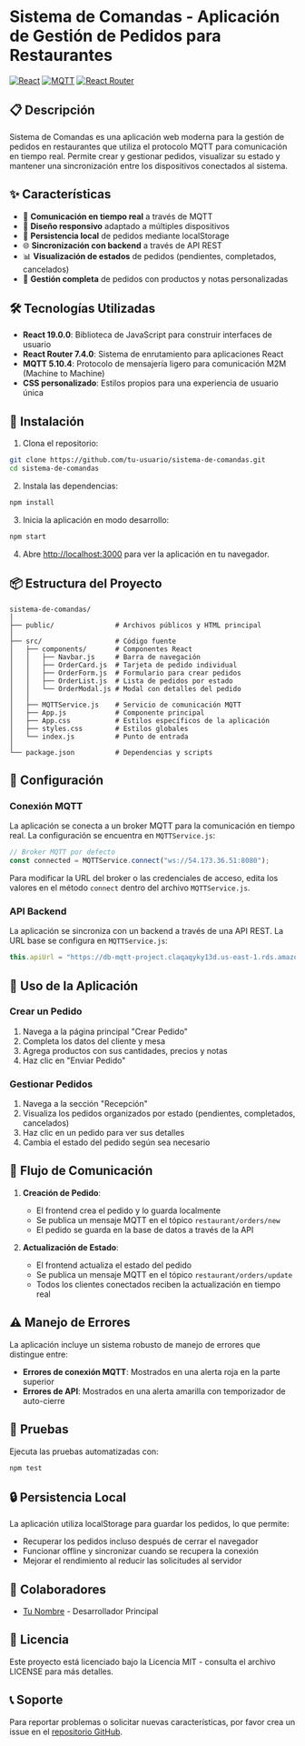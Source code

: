 # Sistema de Comandas - Aplicación de Gestión de Pedidos para Restaurantes

[![React](https://img.shields.io/badge/React-19.0.0-blue.svg)](https://reactjs.org/)
[![MQTT](https://img.shields.io/badge/MQTT-5.10.4-green.svg)](https://mqtt.org/)
[![React Router](https://img.shields.io/badge/React_Router-7.4.0-orange.svg)](https://reactrouter.com/)

## 📋 Descripción

Sistema de Comandas es una aplicación web moderna para la gestión de pedidos en restaurantes que utiliza el protocolo MQTT para comunicación en tiempo real. Permite crear y gestionar pedidos, visualizar su estado y mantener una sincronización entre los dispositivos conectados al sistema.

## ✨ Características

- 🔄 **Comunicación en tiempo real** a través de MQTT
- 📱 **Diseño responsivo** adaptado a múltiples dispositivos
- 💾 **Persistencia local** de pedidos mediante localStorage
- 🌐 **Sincronización con backend** a través de API REST
- 📊 **Visualización de estados** de pedidos (pendientes, completados, cancelados)
- 📝 **Gestión completa** de pedidos con productos y notas personalizadas

## 🛠️ Tecnologías Utilizadas

- **React 19.0.0**: Biblioteca de JavaScript para construir interfaces de usuario
- **React Router 7.4.0**: Sistema de enrutamiento para aplicaciones React
- **MQTT 5.10.4**: Protocolo de mensajería ligero para comunicación M2M (Machine to Machine)
- **CSS personalizado**: Estilos propios para una experiencia de usuario única

## 🚀 Instalación

1. Clona el repositorio:
```bash
git clone https://github.com/tu-usuario/sistema-de-comandas.git
cd sistema-de-comandas
```

2. Instala las dependencias:
```bash
npm install
```

3. Inicia la aplicación en modo desarrollo:
```bash
npm start
```

4. Abre [http://localhost:3000](http://localhost:3000) para ver la aplicación en tu navegador.

## 📦 Estructura del Proyecto

```
sistema-de-comandas/
│
├── public/               # Archivos públicos y HTML principal
│
├── src/                  # Código fuente
│   ├── components/       # Componentes React
│   │   ├── Navbar.js     # Barra de navegación
│   │   ├── OrderCard.js  # Tarjeta de pedido individual
│   │   ├── OrderForm.js  # Formulario para crear pedidos
│   │   ├── OrderList.js  # Lista de pedidos por estado
│   │   └── OrderModal.js # Modal con detalles del pedido
│   │
│   ├── MQTTService.js    # Servicio de comunicación MQTT
│   ├── App.js            # Componente principal
│   ├── App.css           # Estilos específicos de la aplicación
│   ├── styles.css        # Estilos globales
│   └── index.js          # Punto de entrada
│
└── package.json          # Dependencias y scripts
```

## 🔧 Configuración

### Conexión MQTT

La aplicación se conecta a un broker MQTT para la comunicación en tiempo real. La configuración se encuentra en `MQTTService.js`:

```javascript
// Broker MQTT por defecto
const connected = MQTTService.connect("ws://54.173.36.51:8080");
```

Para modificar la URL del broker o las credenciales de acceso, edita los valores en el método `connect` dentro del archivo `MQTTService.js`.

### API Backend

La aplicación se sincroniza con un backend a través de una API REST. La URL base se configura en `MQTTService.js`:

```javascript
this.apiUrl = "https://db-mqtt-project.claqaqyky13d.us-east-1.rds.amazonaws.com/pedidos";
```

## 📱 Uso de la Aplicación

### Crear un Pedido

1. Navega a la página principal "Crear Pedido"
2. Completa los datos del cliente y mesa
3. Agrega productos con sus cantidades, precios y notas
4. Haz clic en "Enviar Pedido"

### Gestionar Pedidos

1. Navega a la sección "Recepción"
2. Visualiza los pedidos organizados por estado (pendientes, completados, cancelados)
3. Haz clic en un pedido para ver sus detalles
4. Cambia el estado del pedido según sea necesario

## 🔄 Flujo de Comunicación

1. **Creación de Pedido**:
   - El frontend crea el pedido y lo guarda localmente
   - Se publica un mensaje MQTT en el tópico `restaurant/orders/new`
   - El pedido se guarda en la base de datos a través de la API

2. **Actualización de Estado**:
   - El frontend actualiza el estado del pedido
   - Se publica un mensaje MQTT en el tópico `restaurant/orders/update`
   - Todos los clientes conectados reciben la actualización en tiempo real

## ⚠️ Manejo de Errores

La aplicación incluye un sistema robusto de manejo de errores que distingue entre:

- **Errores de conexión MQTT**: Mostrados en una alerta roja en la parte superior
- **Errores de API**: Mostrados en una alerta amarilla con temporizador de auto-cierre

## 🧪 Pruebas

Ejecuta las pruebas automatizadas con:

```bash
npm test
```

## 🔒 Persistencia Local

La aplicación utiliza localStorage para guardar los pedidos, lo que permite:

- Recuperar los pedidos incluso después de cerrar el navegador
- Funcionar offline y sincronizar cuando se recupera la conexión
- Mejorar el rendimiento al reducir las solicitudes al servidor

## 👥 Colaboradores

- [Tu Nombre](https://github.com/tu-usuario) - Desarrollador Principal

## 📄 Licencia

Este proyecto está licenciado bajo la Licencia MIT - consulta el archivo LICENSE para más detalles.

## 📞 Soporte

Para reportar problemas o solicitar nuevas características, por favor crea un issue en el [repositorio GitHub](https://github.com/tu-usuario/sistema-de-comandas/issues).